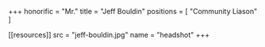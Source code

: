+++
honorific = "Mr."
title = "Jeff Bouldin"
positions = [
  "Community Liason"
]

[[resources]]
  src  = "jeff-bouldin.jpg"
  name = "headshot"
+++

